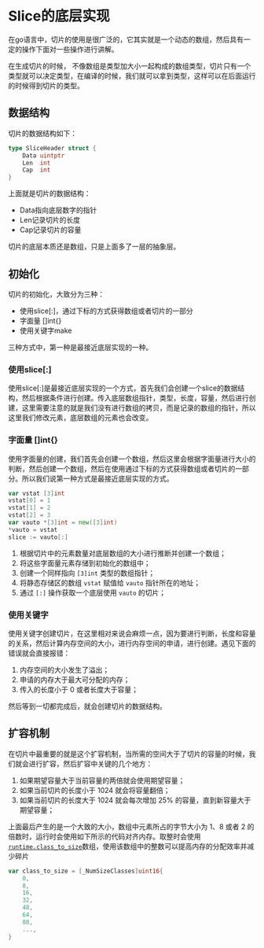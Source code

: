 # Slice的底层实现

在go语言中，切片的使用是很广泛的，它其实就是一个动态的数组，然后具有一定的操作下面对一些操作进行讲解。

在生成切片的时候， 不像数组是类型加大小一起构成的数组类型，切片只有一个类型就可以决定类型，在编译的时候，我们就可以拿到类型，这样可以在后面运行的时候得到切片的类型。

## 数据结构

切片的数据结构如下：

```go
type SliceHeader struct {
	Data uintptr
	Len  int
	Cap  int
}
```

上面就是切片的数据结构：

* Data指向底层数字的指针
* Len记录切片的长度
* Cap记录切片的容量

切片的底层本质还是数组，只是上面多了一层的抽象层。

## 初始化

切片的初始化，大致分为三种：

* 使用slice[:]，通过下标的方式获得数组或者切片的一部分
* 字面量 []int{}
* 使用关键字make

三种方式中，第一种是最接近底层实现的一种。

### 使用slice[:]

使用slice[:]是最接近底层实现的一个方式，首先我们会创建一个slice的数据结构，然后根据条件进行创建。传入底层数组指针，类型，长度，容量，然后进行创建，这里需要注意的就是我们没有进行数组的拷贝，而是记录的数组的指针，所以这里我们修改元素，底层数组的元素也会改变。

### 字面量 []int{}

使用字面量的创建，我们首先会创建一个数组，然后这里会根据字面量进行大小的判断，然后创建一个数组，然后在使用通过下标的方式获得数组或者切片的一部分。所以我们说第一种方式是最接近底层实现的方式。

```go
var vstat [3]int
vstat[0] = 1
vstat[1] = 2
vstat[2] = 3
var vauto *[3]int = new([3]int)
*vauto = vstat
slice := vauto[:]
```

1. 根据切片中的元素数量对底层数组的大小进行推断并创建一个数组；
2. 将这些字面量元素存储到初始化的数组中；
3. 创建一个同样指向 `[3]int` 类型的数组指针；
4. 将静态存储区的数组 `vstat` 赋值给 `vauto` 指针所在的地址；
5. 通过 `[:]` 操作获取一个底层使用 `vauto` 的切片；

### 使用关键字

使用关键字创建切片，在这里相对来说会麻烦一点，因为要进行判断，长度和容量的关系，然后计算内存空间的大小，进行内存空间的申请，进行创建。遇见下面的错误就会直接报错：

1. 内存空间的大小发生了溢出；
2. 申请的内存大于最大可分配的内存；
3. 传入的长度小于 0 或者长度大于容量；

然后等到一切都完成后，就会创建切片的数据结构。

## 扩容机制

在切片中最重要的就是这个扩容机制，当所需的空间大于了切片的容量的时候，我们就会进行扩容，然后扩容中关键的几个地方：

1. 如果期望容量大于当前容量的两倍就会使用期望容量；
2. 如果当前切片的长度小于 1024 就会将容量翻倍；
3. 如果当前切片的长度大于 1024 就会每次增加 25% 的容量，直到新容量大于期望容量；

上面最后产生的是一个大致的大小，数组中元素所占的字节大小为 1、8 或者 2 的倍数时，运行时会使用如下所示的代码对齐内存。取整时会使用 [`runtime.class_to_size`](https://draveness.me/golang/tree/runtime.class_to_size)数组，使用该数组中的整数可以提高内存的分配效率并减少碎片

```go
var class_to_size = [_NumSizeClasses]uint16{
    0,
    8,
    16,
    32,
    48,
    64,
    80,
    ...,
}
```

